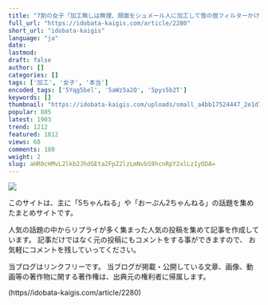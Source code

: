 ```yaml
---
title: "7割の女子「加工無しは無理、顔面をシュメール人に加工して雪の宿フィルターかけたのが本当のアタシ」"
full_url: "https://idobata-kaigis.com/article/2280"
short_url: "idobata-kaigis"
language: "ja"
date: 
lastmod: 
draft: false
author: []
categories: []
tags: ['加工', '女子', '本当']
encoded_tags: ['5Yqg5bel', '5aWz5a2Q', '5pys5b2T']
keywords: []
thumbnail: "https://idobata-kaigis.com/uploads/small_a4bb17524447_2e1d7d3490.jpg"
popular: 885
latest: 1903
trend: 1212
featured: 1812
views: 68
comments: 180
weight: 2
slug: aHR0cHMvL2lkb2JhdGEta2FpZ2lzLmNvbS9hcnRpY2xlLzIyODA=
---
```


![](https://idobata-kaigis.com/uploads/small_a4bb17524447_2e1d7d3490.jpg)

<div><p class=''>このサイトは、主に「5ちゃんねる」や「おーぷん2ちゃんねる」の話題を集めたまとめサイトです。</p><p>人気の話題の中からリプライが多く集まった人気の投稿を集めて記事を作成しています。 記事だけではなく元の投稿にもコメントをする事ができますので、 お気軽にコメントを残していってください。</p><p class=''>当ブログはリンクフリーです。 当ブログが掲載・公開している文章、画像、動画等の著作物に関する著作権は、出典元の権利者に帰属します。</p></div>

(https//idobata-kaigis.com/article/2280)
